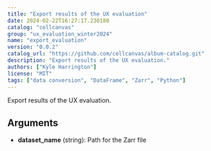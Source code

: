 ```yaml
---
title: "Export results of the UX evaluation"
date: 2024-02-22T16:27:17.230180
catalog: "cellcanvas"
group: "ux_evaluation_winter2024"
name: "export_evaluation"
version: "0.0.2"
catalog_url: "https://github.com/cellcanvas/album-catalog.git"
description: "Export results of the UX evaluation."
authors: ["Kyle Harrington"]
license: "MIT"
tags: ["data conversion", "DataFrame", "Zarr", "Python"]
---
```


Export results of the UX evaluation.

## Arguments

- **dataset_name** (string): Path for the Zarr file

